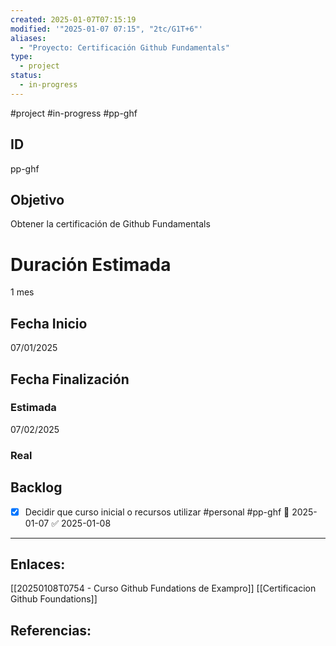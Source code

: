 ```yaml
---
created: 2025-01-07T07:15:19
modified: '"2025-01-07 07:15", "2tc/G1T+6"'
aliases:
  - "Proyecto: Certificación Github Fundamentals"
type:
  - project
status:
  - in-progress
---
```

#project 
#in-progress
#pp-ghf

## ID
pp-ghf
## Objetivo
Obtener la certificación de Github Fundamentals

# Duración Estimada
1 mes


## Fecha Inicio
07/01/2025

## Fecha Finalización
### Estimada
07/02/2025

### Real



## Backlog
- [x] Decidir que curso inicial o recursos utilizar #personal  #pp-ghf 📅 2025-01-07 ✅ 2025-01-08



--- 
## Enlaces: 
[[20250108T0754 - Curso Github Fundations de Exampro]]
[[Certificacion Github Foundations]]


## Referencias:


